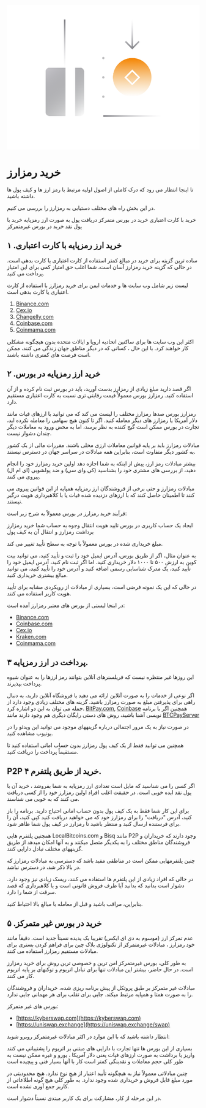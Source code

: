 ![](../images/06-main-l.png)

# خرید رمزارز

تا اینجا انتظار می رود که درک کاملی از اصول اولیه مرتبط با رمز ارز ها و کیف پول ها داشته باشید. 

در این بخش راه های مختلف دستیابی به رمزارز را بررسی می کنیم.

خرید با کارت اعتباری
خرید در بورس متمرکز
دریافت پول به صورت ارز رمزپایه
خرید با پول نقد
خرید در بورس غیرمتمرکز

##  خرید ارز رمزپایه با کارت اعتباری. ۱

ساده ترین گزینه برای خرید در مبالغ کمتر استفاده از کارت اعتباری یا کارت بدهی است. در حالی که گزینه خرید رمزارز آسان است، شما اغلب حق امتیاز کمی برای این امتیاز پرداخت می کنید.

لیست زیر شامل وب سایت ها و خدمات ایمن برای خرید رمزارز با استفاده از کارت اعتباری یا کارت بدهی است.

1. [Binance.com](https://www.binance.com/en/register?ref=42579924)
2. [Cex.io](https://cex.io/r/2/up131140473/2)
3. [Changelly.com](https://changelly.com/?ref_id=gj6utb868eyusrf7)
4. [Coinbase.com](https://coinbase.com)
5. [Coinmama.com](https://go.coinmama.com/visit/?bta=61248&nci=5370)

اکثر این وب سایت ها برای ساکنین اتحادیه اروپا و ایالات متحده بدون هیچگونه مشکلی کار خواهند کرد. با این حال ، کسانی که در دیگر مناطق جهان زندگی می کنند، ممکن است فرصت های کمتری داشته باشند.

##  خرید ارز رمزپایه در بورس. ۲

اگر قصد دارید مبلغ زیادی از رمزارز بدست آورید، باید در بورس ثبت نام کرده و از آن استفاده کنید. رمزارز بورس معمولاً قیمت رقابتی تری نسبت به کارت اعتباری مستقیم دارد.

رمزارز بورس صدها رمزارز مختلف را لیست می کند که می توانید با ارزهای فیات مانند دلار آمریکا یا رمزارز های دیگر معامله کنید. اگر تا کنون هیچ سهامی را معامله نکرده اید، تجارت در بورس ممکن است گیج کننده به نظر برسد، اما به محض ورود به معاملات دیگر چندان دشوار نیست.

مبادلات رمزارز باید بر پایه قوانین معاملات ارزی محلی باشند. مقررات مالی از یک کشور به کشور دیگر متفاوت است، بنابراین همه مبادلات در سراسر جهان در دسترس نیستند.

بیشتر مبادلات رمز ارز، پیش از اینکه به شما اجازه دهد اولین خرید رمزارز خود را انجام دهید، از بررسی های مشتری خود را بشناسید (کی وای سی) و ضد پولشویی  (ای ام ال)  پیروی می کنند.

مبادلات رمزارز و حتی برخی از فروشندگان ارز رمزپایه همپایه از این قوانین پیروی می کنند تا اطمینان حاصل کنند که با ارزهای دزدیده شده فیات یا با کلاهبرداری هویت درگیر نیستند.

فرآیند خرید رمزارز در بورس معمولاً به شرح زیر است:

ایجاد یک حساب کاربری در بورس
تایید هویت
انتقال وجوه به حساب شما
خرید رمزارز
برداشت رمزارز و انتقال آن به کیف پول

مبلغ خریداری شده در بورس معمولاً با توجه به سطح تأیید تغییر می کند.

به عنوان مثال، اگر از طریق بورس، آدرس ایمیل خود را ثبت و تأیید کنید، می توانید بیت کوین به ارزش ۵۰۰ تا ۱۰۰۰ دلار خریداری کنید. اما اگر ثبت نام کنید، آدرس ایمیل خود را تأیید کنید، یک مدرک شناسایی رسمی اضافه کنید و آدرس خود را تأیید کنید، می توانید مبالغ بیشتری خریداری کنید.

در حالی که این یک نمونه فرضی است، بسیاری از مبادلات از رویکردی مشابه برای تأیید هویت کاربر استفاده می کنند.

در اینجا لیستی از بورس های معتبر رمزارز آمده است:

* [Binance.com](https://www.binance.com/en/register?ref=42579924)
* [Coinbase.com](https://coinbase.com)
* [Cex.io](https://cex.io/r/0/up131140473/0)
* [Kraken.com](https://kraken.com)
* [Coinmama.com](https://go.coinmama.com/visit/?bta=61248&nci=5343)

## پرداخت در ارز رمزپایه ۳. 

این روزها غیر منتظره نیست که فریلسنرهای آنلاین بتوانند رمز ارزها را به عنوان شیوه پرداخت بپذیرند.

اگر نوعی از خدمات را به صورت آنلاین ارائه می دهید یا فروشگاه آنلاین دارید، به دنبال راهی برای پذیرفتن مبلغ به صورت رمزارز باشید. گزینه های مختلف زیادی وجود دارد از جمله می توان به این دو اشاره کرد.
[BitPay.com](https://bitpay.com), [Coinbase](https://commerce.coinbase.com)
همچنین اگر با برنامه نویسی آشنا باشید، روش های دستی رایگان دیگری هم وجود دارند مانند 
[BTCPayServer](https://btcpayserver.org)

در صورت نیاز به یک مرور اجتمالی درباره گزینههای موجود می توانید این ویدئو را در یوتیوب مشاهده کنید.

همچنین می توانید فقط از یک کیف پول رمزارز بدون حساب امانی استفاده کنید تا مستقیماً پرداخت را دریافت کنید.

## P2P خرید از طریق پلتفرم ۴.  
  
اگر کسی را می شناسید که مایل است تعدادی ارز رمزپایه به شما بفروشد ، خرید آن با پول نقد ایده خوبی است. در حقیقت اغلب افراد اولین رمزارز خود را از کسی دریافت می کنند که به خوبی می شناسند.

برای این کار شما فقط به یک کیف پول بدون حساب امانی احتیاج دارید. برنامه را باز کنید، آدرس "دریافت" را برای رمزارز خود که می خواهید دریافت کنید کپی کنید، آن را برای فرستنده ارسال کنید و منتظر باشید تا رمزارز در کیف پول شما ظاهر شود.

همچنین پلتفرم هایی LocalBitcoins.com و Bisq  مانند P2P وجود دارند که خریداران و فروشندگان مناطق مختلف را به یکدیگر متصل میکنند و به آنها امکان میدهد از طریق گزینههای مختلف تبادل دارایی کنند.

چنین پلتفرمهایی ممکن است در مناطقی مفید باشد که دسترسی به مبادلات رمزارز که در بالا ذکر شد، در دسترس نباشد.

در حالی که افراد زیادی از این پلتفرم ها استفاده می کنند، ریسک زیادی نیز وجود دارد. دشوار است بدانید که بدانید آیا طرف فروش قانونی است و یا کلاهبرداری که قصد سرقت از شما را دارد.

بنابراین، مراقب باشید و قبل از معامله با مبالغ بالا احتیاط کنید.

##    خرید در بورس غیر متمرکز. ۵

عدم تمرکز ارز (موسوم به دی ای ایکس) تقریبا یک پدیده نسبتاً جدید است. دقیقاً مانند خود رمزارز ، مبادلات غیرمتمرکز از تکنولوژی بلاک چین برای فراهم کردن بستری برای مبادلات مستقیم رمزارز استفاده می کنند.

به طور کلی، بورس غیرمتمرکز امن ترین و خصوصی ترین روش برای خرید رمزارز است. در حال حاضر، بیشتر این مبادلات تنها برای تبادل اتریوم و توکنهای بر پایه اتریوم کار می کنند.

مبادلات غیر متمرکز بر طبق پروتکل از پیش برنامه ریزی شده، خریداران و فروشندگان را به صورت همتا و همپایه مرتبط میکند. جایی برای تقلب برای هر مهمانی جایی ندارد.

بورس های غیر متمرکز:

- [https://kyberswap.com](https://kyberswap.com)
- [https://uniswap.exchange](https://uniswap.exchange/swap)

انتظار داشته باشید که با این موارد در اکثر مبادلات غیرمتمرکز روبرو شوید:

بسیاری از این بورس ها تنها تجارت با دارایی های مبتنی بر اتریوم را پشتیبانی می کنند
 واریز یا برداشت به صورت ارزهای فیات یعنی دلار آمریکا ، یورو و غیره ممکن نیست
به طور کلی حجم معاملات و نقدینگی کمتر است
کار با آنها بسیار فنی و پیچیده است

چنین مبادلاتی معمولاً نیاز به هیچگونه تأیید اعتبار از هیچ نوع ندارد. هیچ محدودیتی در مورد مبلغ قابل فروش و خریداری شده وجود ندارد. به طور کلی هیچ گونه اطلاعاتی از کاربر جمع آوری نشده است.

در این مرحله از کار، مشارکت برای یک کاربر مبتدی نسبتاً دشوار است.
